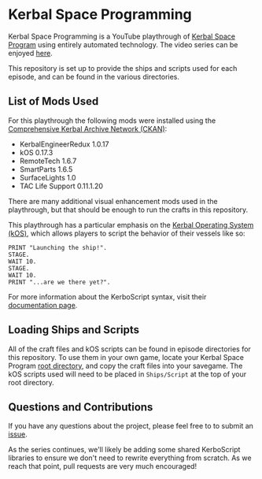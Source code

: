 Kerbal Space Programming
========================

Kerbal Space Programming is a YouTube playthrough of [Kerbal Space
Program](https://kerbalspaceprogram.com) using entirely automated technology.
The video series can be enjoyed
[here](https://www.youtube.com/watch?v=fNlAME5eU3o&list=PLb6UbFXBdbCrvdXVgY_3jp5swtvW24fYv).

This repository is set up to provide the ships and scripts used for each
episode, and can be found in the various directories.

## List of Mods Used

For this playthrough the following mods were installed using the [Comprehensive
Kerbal Archive Network (CKAN)](https://github.com/KSP-CKAN/CKAN):

- KerbalEngineerRedux 1.0.17
- kOS 0.17.3
- RemoteTech 1.6.7
- SmartParts 1.6.5
- SurfaceLights 1.0
- TAC Life Support 0.11.1.20

There are many additional visual enhancement mods used in the playthrough, but
that should be enough to run the crafts in this repository.

This playthrough has a particular emphasis on the [Kerbal Operating System
(kOS)](https://github.com/KSP-KOS/KOS), which allows players to script the
behavior of their vessels like so:

    PRINT "Launching the ship!".
    STAGE.
    WAIT 10.
    STAGE.
    WAIT 10.
    PRINT "...are we there yet?".

For more information about the KerboScript syntax, visit their [documentation
page](http://ksp-kos.github.io/KOS_DOC/).

## Loading Ships and Scripts

All of the craft files and kOS scripts can be found in episode directories for
this repository. To use them in your own game, locate your Kerbal Space Program
[root directory](http://wiki.kerbalspaceprogram.com/wiki/Root_directory), and
copy the craft files into your savegame. The kOS scripts used will need to be
placed in `Ships/Script` at the top of your root directory.

## Questions and Contributions

If you have any questions about the project, please feel free to to submit an
[issue](https://github.com/gisikw/ksprogramming/issues).

As the series continues, we'll likely be adding some shared KerboScript
libraries to ensure we don't need to rewrite everything from scratch. As we
reach that point, pull requests are very much encouraged!
